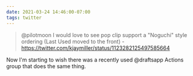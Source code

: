 ```yaml
---
date: 2021-03-24 14:46:00-07:00
tags: twitter
---
```


> @pilotmoon I would love to see pop clip support a "Noguchi" style ordering (Last Used moved to the front) - <https://twitter.com/kjaymiller/status/1123282125497585664>

Now I'm starting to wish there was a recently used @draftsapp Actions group that does the same thing.
